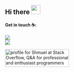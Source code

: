 <!-- <img align="right" src="https://github-readme-stats.vercel.app/api/top-langs/?username=smuel1414&layout=compact&theme=blueberry"/> -->

## Hi there <img src="https://raw.githubusercontent.com/MartinHeinz/MartinHeinz/master/wave.gif" width="30px">

#### Get in touch ☕:

[![](https://badgen.net/badge/Shmuel%20Raichman/Linkedin/blue)](https://il.linkedin.com/in/shmuel-raichman) <br>
[![](https://badgen.net/badge/Shmuel%20Raichman/stackoverflow/orange)](https://stackoverflow.com/users/9202256/shmuel)

<a href="https://stackoverflow.com/users/9202256/shmuel"><img src="https://stackexchange.com/users/flair/12661572.png?theme=clean" width="208" height="58" alt="profile for Shmuel at Stack Overflow, Q&amp;A for professional and enthusiast programmers" title="profile for Shmuel at Stack Overflow, Q&amp;A for professional and enthusiast programmers"></a>

<!--

[[Smuel](https://badges.greenkeeper.io/smuel1414/smuel1414.svg)](https://github.com/smuel1414/smuel1414/issues?q=label%3Asmuel)

**smuel1414/smuel1414** is a ✨ _special_ ✨ repository because its `README.md` (this file) appears on your GitHub profile.

Here are some ideas to get you started:

- 🔭 I’m currently working on ...
- 🌱 I’m currently learning ...
- 👯 I’m looking to collaborate on ...
- 🤔 I’m looking for help with ...
- 💬 Ask me about ...
- 📫 How to reach me: ...
- 😄 Pronouns: ...
- ⚡ Fun fact: ...
👋
-->
